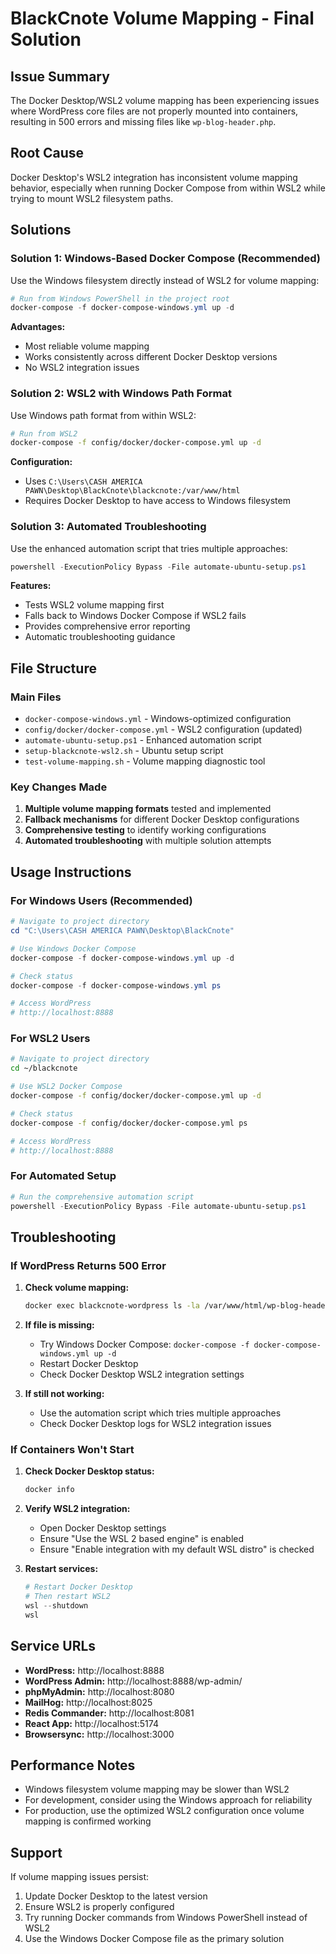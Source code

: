 # BlackCnote Volume Mapping - Final Solution

## Issue Summary
The Docker Desktop/WSL2 volume mapping has been experiencing issues where WordPress core files are not properly mounted into containers, resulting in 500 errors and missing files like `wp-blog-header.php`.

## Root Cause
Docker Desktop's WSL2 integration has inconsistent volume mapping behavior, especially when running Docker Compose from within WSL2 while trying to mount WSL2 filesystem paths.

## Solutions

### Solution 1: Windows-Based Docker Compose (Recommended)
Use the Windows filesystem directly instead of WSL2 for volume mapping:

```powershell
# Run from Windows PowerShell in the project root
docker-compose -f docker-compose-windows.yml up -d
```

**Advantages:**
- Most reliable volume mapping
- Works consistently across different Docker Desktop versions
- No WSL2 integration issues

### Solution 2: WSL2 with Windows Path Format
Use Windows path format from within WSL2:

```bash
# Run from WSL2
docker-compose -f config/docker/docker-compose.yml up -d
```

**Configuration:**
- Uses `C:\Users\CASH AMERICA PAWN\Desktop\BlackCnote\blackcnote:/var/www/html`
- Requires Docker Desktop to have access to Windows filesystem

### Solution 3: Automated Troubleshooting
Use the enhanced automation script that tries multiple approaches:

```powershell
powershell -ExecutionPolicy Bypass -File automate-ubuntu-setup.ps1
```

**Features:**
- Tests WSL2 volume mapping first
- Falls back to Windows Docker Compose if WSL2 fails
- Provides comprehensive error reporting
- Automatic troubleshooting guidance

## File Structure

### Main Files
- `docker-compose-windows.yml` - Windows-optimized configuration
- `config/docker/docker-compose.yml` - WSL2 configuration (updated)
- `automate-ubuntu-setup.ps1` - Enhanced automation script
- `setup-blackcnote-wsl2.sh` - Ubuntu setup script
- `test-volume-mapping.sh` - Volume mapping diagnostic tool

### Key Changes Made
1. **Multiple volume mapping formats** tested and implemented
2. **Fallback mechanisms** for different Docker Desktop configurations
3. **Comprehensive testing** to identify working configurations
4. **Automated troubleshooting** with multiple solution attempts

## Usage Instructions

### For Windows Users (Recommended)
```powershell
# Navigate to project directory
cd "C:\Users\CASH AMERICA PAWN\Desktop\BlackCnote"

# Use Windows Docker Compose
docker-compose -f docker-compose-windows.yml up -d

# Check status
docker-compose -f docker-compose-windows.yml ps

# Access WordPress
# http://localhost:8888
```

### For WSL2 Users
```bash
# Navigate to project directory
cd ~/blackcnote

# Use WSL2 Docker Compose
docker-compose -f config/docker/docker-compose.yml up -d

# Check status
docker-compose -f config/docker/docker-compose.yml ps

# Access WordPress
# http://localhost:8888
```

### For Automated Setup
```powershell
# Run the comprehensive automation script
powershell -ExecutionPolicy Bypass -File automate-ubuntu-setup.ps1
```

## Troubleshooting

### If WordPress Returns 500 Error
1. **Check volume mapping:**
   ```bash
   docker exec blackcnote-wordpress ls -la /var/www/html/wp-blog-header.php
   ```

2. **If file is missing:**
   - Try Windows Docker Compose: `docker-compose -f docker-compose-windows.yml up -d`
   - Restart Docker Desktop
   - Check Docker Desktop WSL2 integration settings

3. **If still not working:**
   - Use the automation script which tries multiple approaches
   - Check Docker Desktop logs for WSL2 integration issues

### If Containers Won't Start
1. **Check Docker Desktop status:**
   ```powershell
   docker info
   ```

2. **Verify WSL2 integration:**
   - Open Docker Desktop settings
   - Ensure "Use the WSL 2 based engine" is enabled
   - Ensure "Enable integration with my default WSL distro" is checked

3. **Restart services:**
   ```powershell
   # Restart Docker Desktop
   # Then restart WSL2
   wsl --shutdown
   wsl
   ```

## Service URLs
- **WordPress:** http://localhost:8888
- **WordPress Admin:** http://localhost:8888/wp-admin/
- **phpMyAdmin:** http://localhost:8080
- **MailHog:** http://localhost:8025
- **Redis Commander:** http://localhost:8081
- **React App:** http://localhost:5174
- **Browsersync:** http://localhost:3000

## Performance Notes
- Windows filesystem volume mapping may be slower than WSL2
- For development, consider using the Windows approach for reliability
- For production, use the optimized WSL2 configuration once volume mapping is confirmed working

## Support
If volume mapping issues persist:
1. Update Docker Desktop to the latest version
2. Ensure WSL2 is properly configured
3. Try running Docker commands from Windows PowerShell instead of WSL2
4. Use the Windows Docker Compose file as the primary solution 